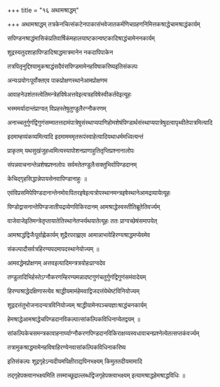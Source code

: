+++
title = "१६ अथामश्राद्धम्"

+++
अथामश्राद्धम् तत्रकेनचित्संकटेनपाकासंभवेजातकर्मणिचग्रहणनिमित्तकश्राद्धेचामश्राद्धंकार्यम्

सपिण्डनश्राद्धंमासिकंप्रतिवार्षिकंमहालयाष्टकान्वष्टकादिश्राद्धंचामेननकार्यम्

शूद्रस्यतुदशाहापिण्डादिश्राद्धमात्रमानेन नकदापिपाकेन

तत्रपितृनुद्दिश्यामुकश्राद्धंसदैवंसपिण्डमामेनहविषाकरिष्यइतिसंकल्पः

अन्यःप्रयोगःपूर्वोक्तएव पाकप्रोक्षणस्थानेआमप्रोक्षणम

आवाहनेउशंतस्त्वेतिमन्त्रेहविषेअत्तवेइत्यत्रहविषेस्वीकर्तवेइत्यूहः

भस्ममर्यादान्तंप्राग्वत् विप्रहस्तेषुतुण्डुलैरग्नौकरणम्

अनाच्चतुर्गुणंद्विगुणंसम्मातत्तदामंपात्रेषुसंस्थाप्यपाणिहोमशेषंपिण्डार्थसंस्थाप्यपात्रेषुदत्वापृथ्वीतेपात्रमित्यादि

इदमाम्हव्यंकव्यमित्यादि इदमामममृतरूपंस्वाहेत्यादियथाधर्ममध्वित्यन्तं

प्राकृतम् यथसुखंजुहध्वमित्यस्यापोशनप्राणाहुतितृप्तिप्रश्नानालोपः

संपन्नवाचनान्तेन्नशेषप्रश्नलोपः सर्वमतेतण्डुलैःसक्तुभिर्वापिण्डदानम्

केचिद्गृहसिद्धान्नेपायसेनवापिण्डानाहुः ॥

एवंविप्रसमिपेपिण्डदानान्तेनमोवःपितरइषेइत्यत्रोपस्थानमन्त्रइषेस्थानेआमद्रव्यायेत्यूहः

पिण्डोद्वासनान्तेपिण्डजातीयद्रव्येणविकिरदानम् आमश्राद्धेस्वस्तीतिब्रूतेतिवर्ज्यम्

वाजेवाजेइतिमन्त्रेतृप्तायातेतिस्थानेतर्प्स्यथयातेत्यूहः ततः प्राग्वच्छेषंसमापयेत्

आमश्राद्धंद्विजैःपूर्वाह्णेकार्यम् शूद्रैरपराह्णएव आमान्नाभावेहिरण्यश्राद्धमप्येवमेव

संकल्पादौसर्वत्रहिरण्यपदमापदस्थानेयोज्यम् ॥

आमवद्धेमप्रोक्षणम् अत्तवइत्यादिमन्त्रत्रयोहःप्राग्वदेव

तण्डुलादिभिर्हस्तेऽग्नौकरणम्हिरण्यमन्नादष्टगुणंचतुर्गुणंद्विगुणंसमंवादेयम्

हिरण्यश्राद्धेदक्षिणास्त्येव श्राद्धीयमामंहेमवाद्विजदत्तंयेथेष्टंविनियोज्यम्

शूद्रदत्तंतुभोजनादन्यत्रविनियोज्यम् श्राद्धीयामेनपञ्चयज्ञाःश्राद्धंचनकार्यम्

हेमश्राद्धेआमश्राद्धेचपिण्डदानविकल्पात्सांकल्पिकविधिनाप्येतद्वयम् ॥

सांकल्पिकेचसमन्त्रकावाहनार्घ्याग्नौकरणपिण्डदानविकिराक्षय्यस्वधावाचनप्रश्नेत्येतत्सप्तकंवर्ज्यम्

तत्रामुकश्राद्धमामेनहविषाहिरण्येनवासांकल्पिकविधिनाकरिष्य

इतिसंकल्पः शूद्रगृहेऽन्यदीयमपिक्षीराद्यपिनभक्ष्यम् किमुततदीयमामादि

तद्गृहेपक्त्वानभक्ष्यमिति तस्माच्छूद्राल्लब्धंद्विजगृहेपक्त्वाभक्ष्यम् इत्यामश्राद्धहेमश्राद्धविधिः ॥

